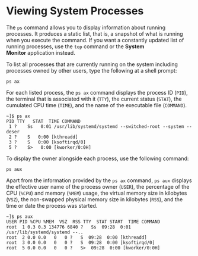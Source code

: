 
# Viewing System Processes

The `ps` command allows you to display information about running processes. It produces a static list, that is, a snapshot of what is running when you execute the command. If you want a constantly updated list of running processes, use the `top` command or the **System Monitor** application instead.

To list all processes that are currently running on the system including processes owned by other users, type the following at a shell prompt:

```none
ps ax
```

For each listed process, the `ps ax` command displays the process ID (`PID`), the terminal that is associated with it (`TTY`), the current status (`STAT`), the cumulated CPU time (`TIME`), and the name of the executable file (`COMMAND`).

```
~]$ ps ax
PID TTY   STAT  TIME COMMAND
 1 ?    Ss   0:01 /usr/lib/systemd/systemd --switched-root --system --deser
 2 ?    S   0:00 [kthreadd]
 3 ?    S   0:00 [ksoftirqd/0]
 5 ?    S>   0:00 [kworker/0:0H]
```

To display the owner alongside each process, use the following command:

```none
ps aux
```

Apart from the information provided by the `ps ax` command, `ps aux` displays the effective user name of the process owner (`USER`), the percentage of the CPU (`%CPU`) and memory (`%MEM`) usage, the virtual memory size in kilobytes (`VSZ`), the non-swapped physical memory size in kilobytes (`RSS`), and the time or date the process was started.

```
~]$ ps aux
USER PID %CPU %MEM  VSZ  RSS TTY  STAT START  TIME COMMAND
root  1 0.3 0.3 134776 6840 ?   Ss  09:28  0:01 /usr/lib/systemd/systemd --..
root  2 0.0 0.0   0   0 ?   S  09:28  0:00 [kthreadd]
root  3 0.0 0.0   0   0 ?   S  09:28  0:00 [ksoftirqd/0]
root  5 0.0 0.0   0   0 ?   S>  09:28  0:00 [kworker/0:0H]
```


